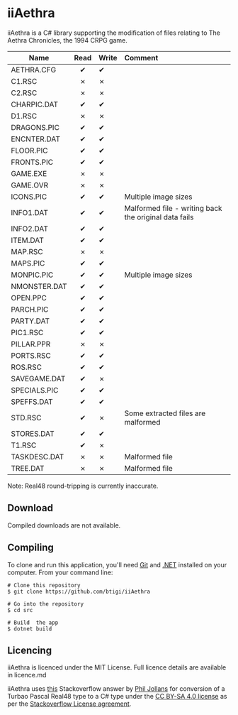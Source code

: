 ﻿iiAethra
=========

iiAethra is a C# library supporting the modification of files relating to The Aethra Chronicles, the 1994 CRPG game.


| Name          | Read | Write | Comment |
|---------------|:----:|-------|:--------|
| AETHRA.CFG    | ✔   |   ✔   |
| C1.RSC        | ✗   |   ✗   |
| C2.RSC        | ✗   |   ✗   |
| CHARPIC.DAT   | ✔   |   ✔   |
| D1.RSC        | ✗   |   ✗   |
| DRAGONS.PIC   | ✔   |   ✔   |
| ENCNTER.DAT   | ✔   |   ✔   |
| FLOOR.PIC     | ✔   |   ✔   |
| FRONTS.PIC    | ✔   |   ✔   |
| GAME.EXE      | ✗   |   ✗   |
| GAME.OVR      | ✗   |   ✗   |
| ICONS.PIC     | ✔   |   ✔   | Multiple image sizes
| INFO1.DAT     | ✔   |   ✔   | Malformed file - writing back the original data fails
| INFO2.DAT     | ✔   |   ✔   |
| ITEM.DAT      | ✔   |   ✔   |
| MAP.RSC       | ✗   |   ✗   |
| MAPS.PIC      | ✔   |   ✔   |
| MONPIC.PIC    | ✔   |   ✔   | Multiple image sizes
| NMONSTER.DAT  | ✔   |   ✔   |
| OPEN.PPC      | ✔   |   ✔   |
| PARCH.PIC     | ✔   |   ✔   |
| PARTY.DAT     | ✔   |   ✔   |
| PIC1.RSC      | ✔   |   ✔   |
| PILLAR.PPR    | ✗   |   ✗   |
| PORTS.RSC     | ✔   |   ✔   |
| ROS.RSC       | ✔   |   ✔   |
| SAVEGAME.DAT  | ✔   |   ✗   |
| SPECIALS.PIC  | ✔   |   ✔   |
| SPEFFS.DAT    | ✔   |   ✔   |
| STD.RSC       | ✔   |   ✗   | Some extracted files are malformed
| STORES.DAT    | ✔   |   ✔   |
| T1.RSC        | ✔   |   ✗   |
| TASKDESC.DAT  | ✗   |   ✗   | Malformed file
| TREE.DAT      | ✗   |   ✗   | Malformed file

Note: Real48 round-tripping is currently inaccurate.


## Download

Compiled downloads are not available.

## Compiling

To clone and run this application, you'll need [Git](https://git-scm.com) and [.NET](https://dotnet.microsoft.com/) installed on your computer. From your command line:

```
# Clone this repository
$ git clone https://github.com/btigi/iiAethra

# Go into the repository
$ cd src

# Build  the app
$ dotnet build
```

## Licencing

iiAethra is licenced under the MIT License. Full licence details are available in licence.md

iiAethra uses [this](https://stackoverflow.com/a/64043637) Stackoverflow answer by [Phil Jollans](https://stackoverflow.com/users/1626109/phil-jollans) for conversion of a Turbao Pascal Real48 type to a C# type under the [CC BY-SA 4.0 license](https://creativecommons.org/licenses/by-sa/4.0/) as per the [Stackoverflow License agreement](https://stackoverflow.com/help/licensing).